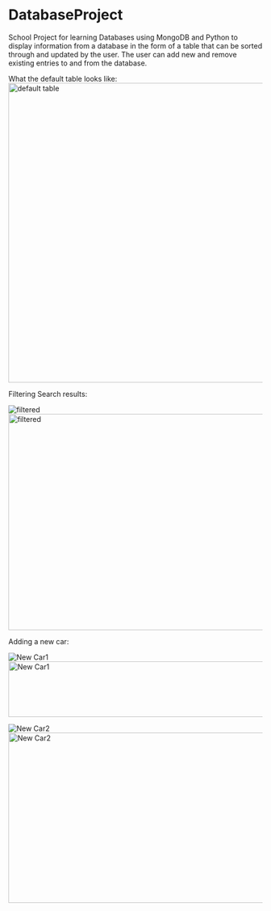 # DatabaseProject
School Project for learning Databases using MongoDB and Python to display information from a database in the form of a table that can be sorted through and updated by the user. The user can add new and remove existing entries to and from the database.

What the default table looks like:
<img width="805" height="593" alt="default table" src="https://github.com/user-attachments/assets/5ac57e61-3653-4e08-961e-6ef8b3a4baf9" />

Filtering Search results:

![filtered](https://github.com/user-attachments/assets/4a7ba3f1-2402-4885-9353-c512a5604872)
<img width="778" height="428" alt="filtered" src="https://github.com/user-attachments/assets/d0f7e895-97d8-45fb-8504-2b2981b4711c" />

Adding a new car:

![New Car1](https://github.com/user-attachments/assets/8bc90bfe-2f48-44cb-bbd6-915a60468579)
<img width="785" height="110" alt="New Car1" src="https://github.com/user-attachments/assets/c9ba626b-0619-4c9c-9950-6f28233a19ce" />


![New Car2](https://github.com/user-attachments/assets/6b707122-9e67-4d0e-9400-490eeecd7796)
<img width="848" height="337" alt="New Car2" src="https://github.com/user-attachments/assets/bb101e84-6b2e-4c7c-a455-b023600843e3" />

